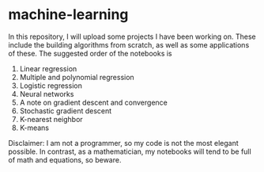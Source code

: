 # machine-learning
In this repository, I will upload some projects I have been working on. These include the building algorithms from scratch, as well as some applications of these. The suggested order of the notebooks is

1. Linear regression
2. Multiple and polynomial regression
3. Logistic regression
4. Neural networks
5. A note on gradient descent and convergence
6. Stochastic gradient descent
7. K-nearest neighbor
8. K-means

Disclaimer: I am not a programmer, so my code is not the most elegant possible. In contrast, as a mathematician, my notebooks will tend to be full of math and equations, so beware. 
